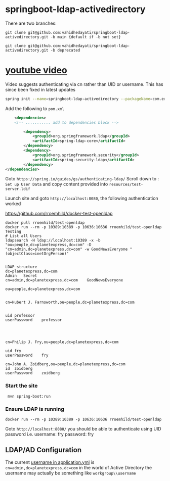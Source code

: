 # springboot-ldap-activedirectory

There are two branches: 
```
git clone git@github.com:vahidhedayati/springboot-ldap-activedirectory.git -b main {default if -b not set}

git clone git@github.com:vahidhedayati/springboot-ldap-activedirectory.git -b deprecated
```

# [youtube video](https://studio.youtube.com/video/LLyE8p_UcxM/edit)
Video suggests authenticating via cn rather than UID or username. This has since been fixed in latest updates 

```bash
spring init --name=springboot-ldap-activedirectory --packageName=com.example.ldap.activedirectory --dependencies=web,security springboot-ldap-activedirectory
```

Add the following to  `pom.xml`
```xml
	<dependencies>
    <!-- ........... add to dependencies block -->

		<dependency>
			<groupId>org.springframework.ldap</groupId>
			<artifactId>spring-ldap-core</artifactId>
		</dependency>
		<dependency>
			<groupId>org.springframework.security</groupId>
			<artifactId>spring-security-ldap</artifactId>
		</dependency>
</dependencies>
```
Goto `https://spring.io/guides/gs/authenticating-ldap/`
Scroll down to : `Set up User Data` and copy content provided into `resources/test-server.ldif`

Launch site and goto `http://localhost:8080`, the following authentication worked



https://github.com/rroemhild/docker-test-openldap


```
docker pull rroemhild/test-openldap
docker run --rm -p 10389:10389 -p 10636:10636 rroemhild/test-openldap
Testing
# List all Users
ldapsearch -H ldap://localhost:10389 -x -b "ou=people,dc=planetexpress,dc=com" -D "cn=admin,dc=planetexpress,dc=com" -w GoodNewsEveryone "(objectClass=inetOrgPerson)"


LDAP structure
dc=planetexpress,dc=com
Admin	Secret
cn=admin,dc=planetexpress,dc=com	GoodNewsEveryone

ou=people,dc=planetexpress,dc=com


cn=Hubert J. Farnsworth,ou=people,dc=planetexpress,dc=com


uid	professor
userPassword	professor




cn=Philip J. Fry,ou=people,dc=planetexpress,dc=com

uid	fry
userPassword	fry

cn=John A. Zoidberg,ou=people,dc=planetexpress,dc=com
id	zoidberg
userPassword	zoidberg
```




### Start the site
```
 mvn spring-boot:run
```

### Ensure LDAP is running 
```
docker run --rm -p 10389:10389 -p 10636:10636 rroemhild/test-openldap
```


Goto `http://localhost:8080/` you should be able to authenticate using UID password i.e. username: fry password: fry


## LDAP/AD Configuration
The current [username in application.yml](https://github.com/vahidhedayati/springboot-ldap-activedirectory/blob/main/src/main/resources/application.yml#L4) is `cn=admin,dc=planetexpress,dc=com`
in the world of Active Directory the username may actually be something like `workgroup\\username`
